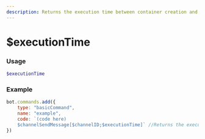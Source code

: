 ```yaml
---
description: Returns the execution time between container creation and current functions that were executed.
---
```

# $executionTime
### Usage
```php
$executionTime
```

### Example
```javascript
bot.commands.add({
    type: "basicCommand",
    name: "example",
    code: `(code here)
    $channelSendMessage[$channelID;$executionTime]` //Returns the execution time of the code in a new message
})
```